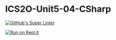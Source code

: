 # ICS2O-Unit5-04-CSharp

[![GitHub's Super Linter](https://github.com/Kenny-Le-281/ICS2O-Unit5-04-CSharp/workflows/GitHub's%20Super%20Linter/badge.svg)](https://github.com/Kenny-Le-281/ICS2O-Unit5-04-CSharp/actions)

[![Run on Repl.it](https://repl.it/badge/github/Kenny-Le-281/ICS2O-Unit5-04-CSharp)](https://repl.it/github/Kenny-Le-281/ICS2O-Unit5-04-CSharp)
